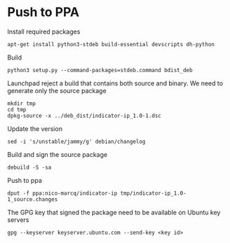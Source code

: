 # Push to PPA

Install required packages
```
apt-get install python3-stdeb build-essential devscripts dh-python
```

Build
```
python3 setup.py --command-packages=stdeb.command bdist_deb
```

Launchpad reject a build that contains both source and binary. We need to generate only the source package
```
mkdir tmp
cd tmp
dpkg-source -x ../deb_dist/indicator-ip_1.0-1.dsc
```

Update the version
```
sed -i 's/unstable/jammy/g' debian/changelog
```

Build and sign the source package
```
debuild -S -sa
```

Push to ppa
```
dput -f ppa:nico-marcq/indicator-ip tmp/indicator-ip_1.0-1_source.changes
```

The GPG key that signed the package need to be available on Ubuntu key servers
```
gpg --keyserver keyserver.ubuntu.com --send-key <key id>
```